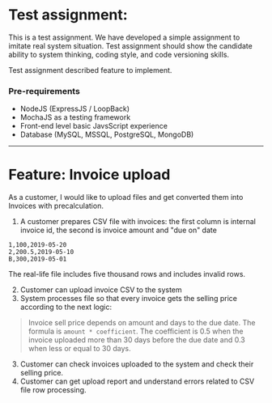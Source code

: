 # Test assignment:

This is a test assignment. We have developed a simple assignment to imitate real system situation. Test assignment should show the candidate ability to system thinking, coding style, and code versioning skills.

Test assignment described feature to implement.

### Pre-requirements

- NodeJS (ExpressJS / LoopBack)
- MochaJS as a testing framework
- Front-end level basic JavsScript experience
- Database (MySQL, MSSQL, PostgreSQL, MongoDB)

-----------------------------------------

# Feature: Invoice upload

As a customer, I would like to upload files and get converted them into Invoices with precalculation.

1. A customer prepares CSV file with invoices: the first column is internal invoice id, the second is invoice amount and "due on" date

```
1,100,2019-05-20
2,200.5,2019-05-10
B,300,2019-05-01
```

The real-life file includes five thousand rows and includes invalid rows.

2. Customer can upload invoice CSV to the system
3. System processes file so that every invoice gets the selling price according to the next logic:
> Invoice sell price depends on amount and days to the due date. The formula is `amount * coefficient`. The coefficient is 0.5 when the invoice uploaded more than 30 days before the due date and 0.3 when less or equal to 30 days.

3. Customer can check invoices uploaded to the system and check their selling price.
4. Customer can get upload report and understand errors related to CSV file row processing.
